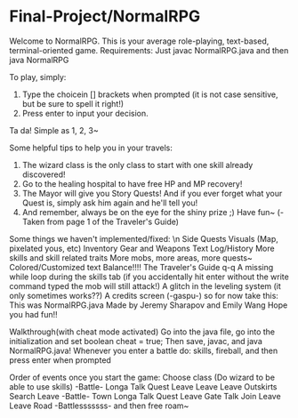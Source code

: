 # Final-Project/NormalRPG
Welcome to NormalRPG. This is your average role-playing, text-based, terminal-oriented game.
Requirements: Just javac NormalRPG.java and then java NormalRPG

To play, simply: 
  1. Type the choicein [] brackets when prompted (it is not case sensitive, but be sure to spell it right!)
  2. Press enter to input your decision.

Ta da! Simple as 1, 2, 3~

Some helpful tips to help you in your travels:
  1. The wizard class is the only class to start with one skill already discovered!
  2. Go to the healing hospital to have free HP and MP recovery!
  3. The Mayor will give you Story Quests! And if you ever forget what your Quest is, simply ask him again and he'll tell you!
  4. And remember, always be on the eye for the shiny prize ;)
Have fun~ 
(-Taken from page 1 of the Traveler's Guide)


Some things we haven't implemented/fixed:
\n  Side Quests
  Visuals (Map, pixelated yous, etc)
  Inventory
  Gear and Weapons
  Text Log/History
  More skills and skill related traits
  More mobs, more areas, more quests~
  Colored/Customized text
  Balance!!!!
  The Traveler's Guide q-q
  A missing while loop during the skills tab (if you accidentally hit enter without the write command typed the mob will still attack!)
  A glitch in the leveling system (it only sometimes works??)
  A credits screen (-gaspu-) so for now take this:
      This was NormalRPG.java
      Made by Jeremy Sharapov and Emily Wang
      Hope you had fun!!

Walkthrough(with cheat mode activated)
Go into the java file, go into the initialization and set boolean cheat = true;
Then save, javac, and java NormalRPG.java!
Whenever you enter a battle do: skills, fireball, and then press enter when prompted

Order of events once you start the game:
Choose class (Do wizard to be able to use skills)
  -Battle-
  Longa
  Talk
  Quest
  Leave
  Leave
  Leave
  Outskirts
  Search
  Leave
  -Battle-
  Town
  Longa
  Talk
  Quest
  Leave
  Gate
  Talk
  Join
  Leave
  Leave
  Road
  -Battlesssssss-
  and then free roam~

